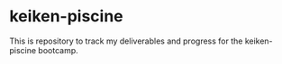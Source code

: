 # keiken-piscine
This is repository to track my deliverables and progress for the keiken-piscine bootcamp.
